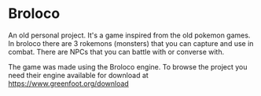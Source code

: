 # Broloco
An old personal project. It's a game inspired from the old pokemon games. In broloco there are 3 rokemons (monsters) that you can capture and use in combat. There are NPCs that you can battle with or converse with.

The game was made using the Broloco engine. To browse the project you need their engine available for download at https://www.greenfoot.org/download
